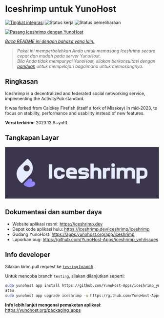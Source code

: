 <!--
N.B.: README ini dibuat secara otomatis oleh <https://github.com/YunoHost/apps/tree/master/tools/readme_generator>
Ini TIDAK boleh diedit dengan tangan.
-->

# Iceshrimp untuk YunoHost

[![Tingkat integrasi](https://dash.yunohost.org/integration/iceshrimp.svg)](https://ci-apps.yunohost.org/ci/apps/iceshrimp/) ![Status kerja](https://ci-apps.yunohost.org/ci/badges/iceshrimp.status.svg) ![Status pemeliharaan](https://ci-apps.yunohost.org/ci/badges/iceshrimp.maintain.svg)

[![Pasang Iceshrimp dengan YunoHost](https://install-app.yunohost.org/install-with-yunohost.svg)](https://install-app.yunohost.org/?app=iceshrimp)

*[Baca README ini dengan bahasa yang lain.](./ALL_README.md)*

> *Paket ini memperbolehkan Anda untuk memasang Iceshrimp secara cepat dan mudah pada server YunoHost.*  
> *Bila Anda tidak mempunyai YunoHost, silakan berkonsultasi dengan [panduan](https://yunohost.org/install) untuk mempelajari bagaimana untuk memasangnya.*

## Ringkasan

Iceshrimp is a decentralized and federated social networking service, implementing the ActivityPub standard.

It was forked from Calckey Firefish (itself a fork of Misskey) in mid-2023, to focus on stability, performance and usability instead of new features.

**Versi terkirim:** 2023.12.9~ynh1

## Tangkapan Layar

![Tangkapan Layar pada Iceshrimp](./doc/screenshots/example.jpg)

## Dokumentasi dan sumber daya

- Website aplikasi resmi: <https://iceshrimp.dev>
- Depot kode aplikasi hulu: <https://iceshrimp.dev/iceshrimp/iceshrimp>
- Gudang YunoHost: <https://apps.yunohost.org/app/iceshrimp>
- Laporkan bug: <https://github.com/YunoHost-Apps/iceshrimp_ynh/issues>

## Info developer

Silakan kirim pull request ke [`testing` branch](https://github.com/YunoHost-Apps/iceshrimp_ynh/tree/testing).

Untuk mencoba branch `testing`, silakan dilanjutkan seperti:

```bash
sudo yunohost app install https://github.com/YunoHost-Apps/iceshrimp_ynh/tree/testing --debug
atau
sudo yunohost app upgrade iceshrimp -u https://github.com/YunoHost-Apps/iceshrimp_ynh/tree/testing --debug
```

**Info lebih lanjut mengenai pemaketan aplikasi:** <https://yunohost.org/packaging_apps>
